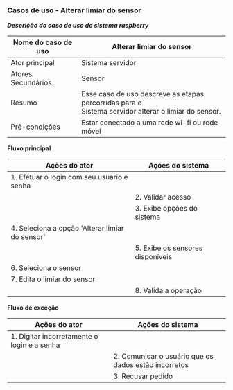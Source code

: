 ### Casos de uso - Alterar limiar do sensor 

***Descrição do caso de uso do sistema raspberry***

| Nome do caso de uso | Alterar limiar do sensor                                     |
| ------------------- | ------------------------------------------------------------ |
| Ator principal      | Sistema servidor                                             |
| Atores Secundários  | Sensor                                                       |
| Resumo              | Esse caso de uso descreve as etapas percorridas para o <br/>Sistema servidor alterar o limiar do sensor. |
| Pré-condições       | Estar conectado a uma rede wi-fi ou rede móvel               |

**Fluxo principal**

| Ações do ator                                   | Ações do sistema                 |
| ----------------------------------------------- | -------------------------------- |
| 1. Efetuar o login com seu usuario e senha      |                                  |
|                                                 | 2. Validar acesso                |
|                                                 | 3. Exibe opções do sistema       |
| 4. Seleciona a opção 'Alterar limiar do sensor' |                                  |
|                                                 | 5. Exibe os sensores disponíveis |
| 6. Seleciona o sensor                           |                                  |
| 7. Edita o limiar do sensor                     |                                  |
|                                                 | 8. Valida a operação             |

**Fluxo de exceção**

| Ações do ator                               | Ações do sistema                                     |
| ------------------------------------------- | ---------------------------------------------------- |
| 1. Digitar incorretamente o login e a senha |                                                      |
|                                             | 2. Comunicar o usuário que os dados estão incorretos |
|                                             | 3. Recusar pedido                                    |

